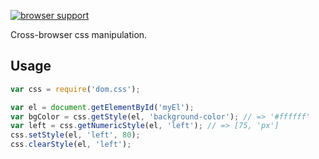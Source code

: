 [![browser support](http://ci.testling.com/popeindustries/dom.css.png)](http://ci.testling.com/popeindustries/dom.css)

Cross-browser css manipulation.

## Usage
```javascript
var css = require('dom.css');

var el = document.getElementById('myEl');
var bgColor = css.getStyle(el, 'background-color'); // => '#ffffff'
var left = css.getNumericStyle(el, 'left'); // => [75, 'px']
css.setStyle(el, 'left', 80);
css.clearStyle(el, 'left');
```